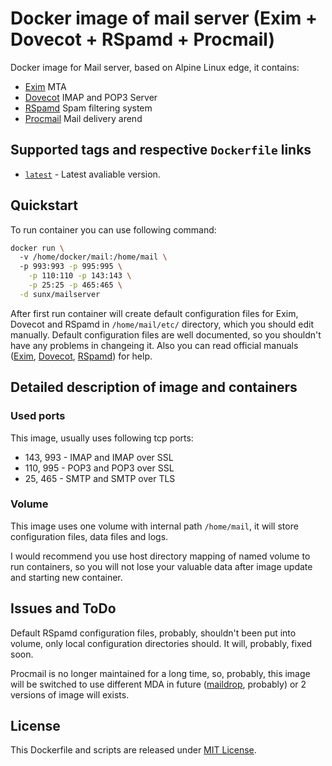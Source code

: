 # Docker image of mail server (Exim + Dovecot + RSpamd + Procmail)
Docker image  for Mail server, based on Alpine Linux edge, it contains:
* [Exim](http://www.exim.org/) MTA
* [Dovecot](http://www.dovecot.org/) IMAP and POP3 Server
* [RSpamd](https://www.rspamd.com/) Spam filtering system
* [Procmail](https://en.wikipedia.org/wiki/Procmail) Mail delivery arend

## Supported tags and respective `Dockerfile` links

* [`latest`](https://github.com/SunAngel/mailserver-docker/blob/master/docker/Dockerfile) - Latest avaliable version.

## Quickstart

To run container you can use following command:
```bash
docker run \  
  -v /home/docker/mail:/home/mail \  
  -p 993:993 -p 995:995 \
	-p 110:110 -p 143:143 \
	-p 25:25 -p 465:465 \
  -d sunx/mailserver
```

After first run container will create default configuration files for Exim, Dovecot and RSpamd in `/home/mail/etc/` directory, which you should edit manually. Default configuration files are well documented, so you shouldn't have any problems in changeing it. Also you can read official manuals ([Exim](http://www.exim.org/docs.html), [Dovecot](http://wiki2.dovecot.org/), [RSpamd](https://www.rspamd.com/doc/index.html)) for help.

## Detailed description of image and containers

### Used ports

This image, usually  uses following tcp ports:
* 143, 993 - IMAP and IMAP over SSL
* 110, 995 - POP3 and POP3 over SSL
* 25, 465 - SMTP and SMTP over TLS

### Volume
This image uses one volume with internal path `/home/mail`, it will store configuration files, data files and logs.

I would recommend you use host directory mapping of named volume to run containers, so you will not lose your valuable data after image update and starting new container.

## Issues and ToDo

Default RSpamd configuration files, probably, shouldn't been put into volume, only local configuration directories should. It will, probably, fixed soon.

Procmail is no longer maintained for a long time, so, probably, this image will be switched to use different MDA in future ([maildrop](http://www.courier-mta.org/maildrop/), probably) or 2 versions of image will exists.

## License

This Dockerfile and scripts are released under [MIT License](https://github.com/SunAngel/mailserver-docker/blob/master/LICENSE).
